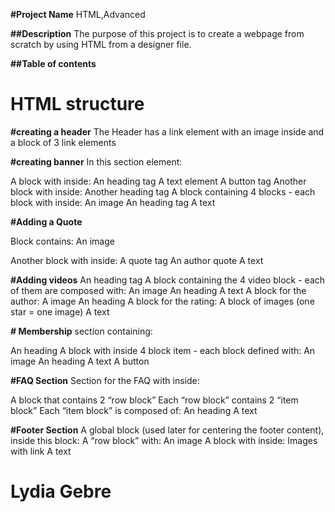 **#Project Name**
HTML,Advanced

**##Description**
The purpose of this project is to create a webpage from scratch by using HTML from a designer file.

**##Table of contents**

# HTML structure 

**#creating a header**
The Header has a link element with an image inside and a block of 3 link elements


**#creating banner**
In this section element:

A block with inside:
An heading tag 
A text element
A button tag
Another block with inside:
Another heading tag 
A block containing 4 blocks - each block with inside:
An image
An heading tag
A text

**#Adding a Quote**

Block contains:
An image

Another block with inside:
A quote tag
An author quote
A text

**#Adding videos**
An heading tag
A block containing the 4 video block - each of them are composed with:
An image
An heading
A text
A block for the author:
A image
An heading
A block for the rating:
A block of images (one star = one image)
A text

**# Membership**
section containing:

An heading
A block with inside 4 block item - each block defined with:
An image
An heading
A text
A button

**#FAQ Section**
Section for the FAQ with inside:

A block that contains 2 “row block”
Each “row block” contains 2 “item block”
Each “item block” is composed of:
An heading
A text

**#Footer Section**
A global block (used later for centering the footer content), inside this block:
A “row block” with:
An image
A block with inside:
Images with link
A text

# Lydia Gebre
